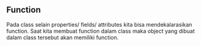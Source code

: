 ## Function
Pada class selain properties/ fields/ attributes kita bisa mendekalarasikan function.
Saat kita membuat function dalam class maka object yang dibuat dalam class tersebut akan memiliki function.